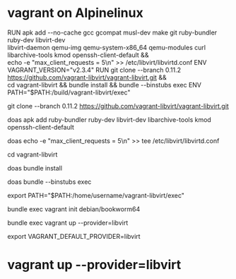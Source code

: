 # vagrant on Alpinelinux

RUN apk add --no-cache gcc gcompat musl-dev make git ruby-bundler ruby-dev libvirt-dev \
    libvirt-daemon qemu-img qemu-system-x86_64 qemu-modules curl libarchive-tools kmod openssh-client-default && \
    echo -e "max_client_requests = 5\n" >> /etc/libvirt/libvirtd.conf
ENV VAGRANT_VERSION="v2.3.4"
RUN git clone --branch 0.11.2 https://github.com/vagrant-libvirt/vagrant-libvirt.git && \
    cd vagrant-libvirt && bundle install && bundle --binstubs exec
ENV PATH="$PATH:/build/vagrant-libvirt/exec"

git clone --branch 0.11.2 https://github.com/vagrant-libvirt/vagrant-libvirt.git

doas apk add ruby-bundler ruby-dev libvirt-dev libarchive-tools kmod openssh-client-default

doas echo -e "max_client_requests = 5\n" >> tee /etc/libvirt/libvirtd.conf

cd vagrant-libvirt

doas bundle install

doas bundle --binstubs exec

export PATH="$PATH:/home/username/vagrant-libvirt/exec"

bundle exec vagrant init debian/bookworm64

bundle exec vagrant up --provider=libvirt

export VAGRANT_DEFAULT_PROVIDER=libvirt

# vagrant up --provider=libvirt
